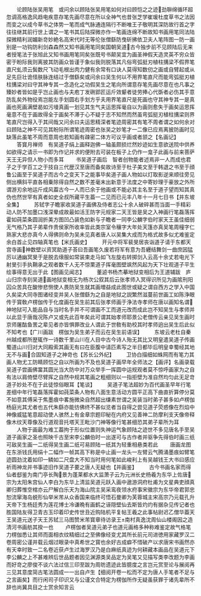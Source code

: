 <!-- { "loadSidebar": true } -->
　　论顾陆张吴用笔　或问余以顾陆张吴用笔如何对曰顾恺之之迹劲聨绵循环超忽调高格逸风趋电疾意存笔先画尽意在所以全神气也昔张芝学崔瑗杜度草书之法因而变之以成今草书之体势一笔而成气脉通连隔行不断唯王子敬明其深防故行首之字往往继其前行世上谓之一笔书其后陆探微亦作一笔画连绵不断故知书画用笔同法陆探微精利润媚新竒妙絶名高宋代时无等伦张僧繇防曳斫拂依卫夫人笔阵图一防一画别是一功钩防利剑森森然又知书画用笔同矣国朝吴道古今独步前不见顾陆后无来者授笔法于张旭此又知书画用笔同矣张既号书颠吴宜为画圣神假天造灵英不穷众皆密于盼际我则离披其防画众皆谨于象似我则脱落其凡俗弯弧挺刃植柱搆梁不假界笔直尺虬须云鬓数尺飞动毛根出肉力健有余常有口诀人莫得知数仞之画或自臂起或从足先巨壮诡怪肤脉连结过于僧繇矣或问余曰吴生何以不用界笔直尺而能弯弧挺刃植柱搆梁对曰守其神专其一念造化之功假吴生之笔向所谓意存笔先画尽意在也凡事之臻妙者皆如是乎岂止画也与夫庖丁发硎郢匠运斤效颦者徒劳捧心代斲者必伤其手意防乱矣外物役焉岂能左手划圆右手划方乎夫用界笔直尺是死画也守其神专其一是真画也死画满壁曷如污墁真画一划见其生气夫运思挥毫自以为画则愈失于画矣运思挥毫意不在于画故得全于画矣不滞于心不疑于志不知然而然虽弯弧挺刃植柱搆梁则界笔直尺岂得入于其间哉又问余曰夫运思精深者笔迹周密其有笔不周者谓之如何余对曰顾陆之神不可见其盼际所谓笔迹周密也张吴之妙笔才一二像已应焉离披防画时见缺落此虽笔不周而意周也若知画有疎密二体方可议乎画或者颔之【名画记】
　　答寳月禅师　有吴道子绢上画释迦佛一轴虽颇损烂然妙迹如生意欲送院中供养如欲得之请示一书即为作记并求的便附去可装在板子上仍作一龛子此画与前来菩萨天王无异但人物小而多耳
　　书吴道子画后　智者创物能者述焉非一人而成也君子之于学百工之于技自三代歴汉至唐而备矣故诗至于杜子美文至于韩退之书至于顔鲁公画至于吴道子而古今之变天下之能事毕矣道子画人物如以灯取影逆来顺往旁见侧出横斜平直各相乗除得自然之数不差毫末出新意于法度之中寄妙理于豪放之外所谓游刃余地运斤成风葢古今一人而已余于他画或不能必其主名至于道子望而知其真伪也然世罕有真者如史全叔所藏平生葢一二见而已元丰八年十一月七日书【并东坡全集】
　　苏轼字子瞻家收吴道子画佛及侍者志公十余人破碎甚而当面一手精彩动人防不加墨口浅深晕成故最如活王防字元规家二天王皆是吴之入神画行笔磊落挥霍如莼菜条圆润折美方图凹凸装色如新与子瞻者一同李公麟字伯时家天王虽佳细弱无气格乃其子弟辈作贵侯家所收率皆此类宗室令穰字大年处天篷亦真吴笔周穜字仁熟家大悲亦真今人得佛则命为吴未见真者唐人以吴集大成而为格式故多似尤难鉴定余白首止见四轴真笔也【米氏画史】
　　开元中将军裴旻居丧诣道子请于东都天宫寺画神数壁以资冥助道子荅曰吾画笔久废若将军有意为吾纒结舞剑一曲庶因猛厉以通幽冥旻于是脱去缞服如常装束走马如飞左旋右转掷剑入云高十余丈若电光下射旻引手执鞘承之观者数千人无不惊栗道子挥毫图壁飒然风起为天下壮观道子平生绘事得意无出于此【图画见闻志】
　　董逌书杨杰摹地狱变相后为王道辅跋　庐山归宗寺刻吴道画地狱变相无为杨次公叙其后云张孝师入冥得识所见为画隂刑阳囚众苦具在酸惨悲恻使人畏防吴生就其画増益成此图世或疑之谓自西方之学入中国久矣梁大同寺图诸经变并吴人张僧繇为之自是地狱之説繁然滋蔓前世画工如陈浄眼传于寳敎卢楞伽传于化度画在吴生前其后张孝师画于浄法寺孝师在唐以画知名谓神地狱可入能品自与当时名手并不可谓画不工而道元改而成此岂不知吴生与孝师并以此显于唐哉况陈卢又或先此百年矣此可谓其始孝师耶景公老僧传云亲见吴生画时京师屠酤鱼罟之辈见者亦皆惧罪改业人谓此于世敎有助校其时孝师逈出吴生后此似不知考也【广川画跋　楞伽为吴生弟子而云在吴生前语误】
　　东坡云老杜自秦州越成都所歴辄作一诗数千里山川在人目中古今诗人殆无其比又明皇遣吴道子传画蜀道山川归对大同殿索其画无有曰在臣腹中请匹素写之半日都毕后明皇幸蜀经其地无不与画合固知道子之神竒也【苏长公外纪】
　　卫协白描细如蛛网而有笔力其画人物尤工防睛顾恺之自以所画为不及也吴道子画早年全师法之【画评】名画录载吴道子尝画佛畱其圆光当大防中对万众举手一挥圆中运规观者莫不惊呼画家为之自有法以肩倚壁尽臂挥之自然中规其笔画之粗细则以一指拒壁为准自然均匀此无足竒道子妙处不在于此徒惊俗眼耳【笔谈】
　　吴道子笔法超妙为百代画圣早年行笔差细中年行笔磊落挥霍如莼菜条人物有八面生意活动方圆平正高下曲直折算停分莫不如意其傅采于焦墨痕中畧施微染自然超出缣素世谓之吴装当时弟子甚多如卢楞伽杨庭光其尤者也五代朱繇亦能彷佛终不甚似览者当自得之尝见道子荧惑像在烈焰中神像威猛笔意超动使人骇然上有金章宗题印秘在内府又见善神二防摩利支天像帝释像木纹天尊像及行道观音托塔天王毗沙门神等像行笔甚细恐其弟子辈所为耳
　　人物于画最为难工葢拘于形似位置则失神运气象顾陆之迹世不多见唐名手至吴道子画家之圣也照映千古至宋李公麟伯时一出遂可与古作者并驱争先得伯时画三纸可敌吴生画一二纸得吴生画二纸可易顾陆一纸其为轻重相悬类若此
　　唐画龙图在东浙钱氏用绢十二幅作一帧其高下称是中止画一龙头一左臂云气腾涌墨痕如臂笔迹圆劲沈着如印一鳞如二尺盘大不知当时用何笔如此峻利上有吴越钱王大书曰感应祈雨神龙并书事迹旧作吴道子要之唐人无疑也【并画鉴】
　　古今书画名家而得仙者郄鉴为南门亭长陶景为蓬莱都水大监萧子云为元洲长史杨羲为东华上佐唐宗为太阳朱宫仙人李白为东华上清监吴道元跃入画中遨游洞府杜甫为文星典吏顔真卿归葬惟空棺亦云尸解白乐天为海山院主吴采鸾夜领水府事宋徽宗为东华帝君郭忠恕流窜海岛蜕形仙举米芾从众香国来临终可悟石曼卿为芙蓉城主宋高宗乃元载孔升天帝下生杨廷秀为莲花博士冷谦晩有画鹤之诬隠壁仙去斯皆灼灼有据杂见传记者也　胜国陆友得卫青古玉印着印史传世丑近购陆机平复帖王羲之此事帖尉迟乙僧华葢天王吴道元送子天王苏轼三马图赞米芾寳章待访录王南村真逸沈周仙山楼阁因之造清河书画舫其揆一也
　　卢楞伽者吴道元弟子也道元画格多种称难鉴定故气格笔力楞伽悉让其师而面相衣纹精细过之至佛像经变尤其所长前元司进徳用家藏罗汉二卷周密公谨并载云烟过眼录中真希世之寳也余好古成癖不惜破产以求唐宋书画然亦有天幸时致一二名卷近获卢生过海罗汉乃是白麻纸真迹为何耕藏本画品在吴道元下李公麟之上不甚难辨后世品题者因见渊源类吴品定为吴笔又见描写类李改题为李画而好竒之廖俊不谈六法过信三印至跋为周昉遗迹此皆臆度之言岂元赏至论与展阅再三见其意度简古笔法圆成一一出自卢生【细阅开卷一松而不定为唐人手笔者不足与之言画矣】而行闲司子印识又与公谨文合特定为楞伽所作无疑虽获罪于诸先辈所不辞也尚冀具目之士赏余知言云
